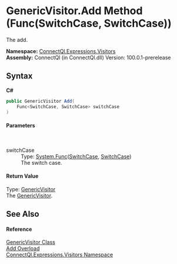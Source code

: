# GenericVisitor.Add Method (Func(SwitchCase, SwitchCase))
 

The add.

**Namespace:**&nbsp;<a href="N_ConnectQl_Expressions_Visitors">ConnectQl.Expressions.Visitors</a><br />**Assembly:**&nbsp;ConnectQl (in ConnectQl.dll) Version: 100.0.1-prerelease

## Syntax

**C#**<br />
``` C#
public GenericVisitor Add(
	Func<SwitchCase, SwitchCase> switchCase
)
```


#### Parameters
&nbsp;<dl><dt>switchCase</dt><dd>Type: <a href="http://msdn2.microsoft.com/en-us/library/bb549151" target="_blank">System.Func</a>(<a href="http://msdn2.microsoft.com/en-us/library/dd294227" target="_blank">SwitchCase</a>, <a href="http://msdn2.microsoft.com/en-us/library/dd294227" target="_blank">SwitchCase</a>)<br />The switch case.</dd></dl>

#### Return Value
Type: <a href="T_ConnectQl_Expressions_Visitors_GenericVisitor">GenericVisitor</a><br />The <a href="T_ConnectQl_Expressions_Visitors_GenericVisitor">GenericVisitor</a>.

## See Also


#### Reference
<a href="T_ConnectQl_Expressions_Visitors_GenericVisitor">GenericVisitor Class</a><br /><a href="Overload_ConnectQl_Expressions_Visitors_GenericVisitor_Add">Add Overload</a><br /><a href="N_ConnectQl_Expressions_Visitors">ConnectQl.Expressions.Visitors Namespace</a><br />